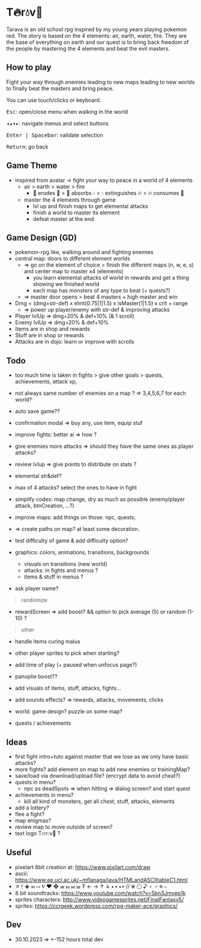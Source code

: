 # T🔥r💧v🍃

Tarava is an old school rpg inspired by my young years playing pokemon red. The story is based on the 4 elements: air, earth, water, fire. They are the base of everything on earth and our quest is to bring back freedom of the people by mastering the 4 elements and beat the evil masters.

## How to play

<p>Fight your way through enemies leading to new maps leading to new worlds to finally beat the masters and bring peace.</p>
<p>You can use touch/clicks or keyboard.</p>
<p><kbd>Esc</kbd>: open/close menu when walking in the world</p>
<p><kbd>◂▴▾▸</kbd>: navigate menus and select buttons</p>
<p><kbd>Enter | Spacebar</kbd>: validate selection</p>
<p><kbd>Return</kbd>: go back</p>

## Game Theme

- inspired from avatar -> fight your way to peace in a world of 4 elements
  - air > earth > water > fire
    - 💨 erodes 🍃 > 🍃 absorbs 💧 > 💧 extinguishes 🔥 > 🔥 consumes 💨
  - master the 4 elements through game
    - lvl up and finish maps to get elemental attacks
    - finish a world to master its element
    - defeat master at the end

## Game Design (GD)

- pokemon-rpg like, walking around and fighting enemies
- central map: doors to different element worlds
  - => go on the element of choice > finish the different maps (n, w, e, s) and center map to master x4 (elements)
    - you learn elemental attacks of world in rewards and get a thing showing we finished world
    - each map has monsters of any type to beat (+ quests?)
  - => master door opens > beat 4 masters + high master and win
- Dmg = (dmg+str-def) x elmt(0.75|1|1.5) x isMaster(1|1.5) x crit + range
  - => power up player/enemy with str-def & improving attacks
- Player lvlUp => dmg+20% & def+10% (& 1 scroll)
- Enemy lvlUp => dmg+20% & def+10%
- Items are in shop and rewards
- Stuff are in shop or rewards
- Attacks are in dojo: learn or improve with scrolls

## Todo

- too much time is taken in fights > give other goals > quests, achievements, attack xp,
- not always same number of enemies on a map ? => 3,4,5,6,7 for each world?

- auto save game??
- confirmation modal => buy any, use item, equip stuf
- improve fights: better ai => how ?
- give enemies more attacks => should they have the same ones as player attacks?

- review lvlup => give points to distribute on stats ?
- elemental str&def?
- max of 4 attacks? select the ones to have in fight

- simplify codes: map change, dry as much as possible (enemy/player attack, btnCreation, ...?)

- improve maps: add things on those: npc, quests,
- => create paths on map? at least some decoration.

- test difficulty of game & add difficulty option?
- graphics: colors, animations, transitions, backgrounds

  - visuals on transitions (new world)
  - attacks: in fights and menus ?
  - items & stuff in menus ?

- ask player name?

> randomize

- rewardScreen => add boost? && option to pick average (5) or random (1-10) ?

> other

- handle items curing malus

- other player sprites to pick when starting?
- add time of play (+ paused when unfocus page?)
- panoplie boost??

- add visuals of items, stuff, attacks, fights...
- add sounds effects? => rewards, attacks, movements, clicks

- world: game design? puzzle on some map?
- quests / achievements

## Ideas

- first fight intro+tuto against master that we lose as we only have basic attacks?
- more fights? add element on map to add new enemies or trainingMap?
- save/load via download/upload file? (encrypt data to avoid cheat?)
- quests in menu?
  - npc as deadSpots => when hitting => dialog screen? and start quest
- achievements in menu?
  - kill all kind of monsters, get all chest, stuff, attacks, elements
- add a lottery?
- flee a fight?
- map enigmas?
- review map to move outside of screen?
- text logo T🔥r💧v🍃 ?

## Useful

- pixelart 8bit creation at: https://www.pixilart.com/draw
- ascii: https://www.ee.ucl.ac.uk/~mflanaga/java/HTMLandASCIItableC1.html
- ↗ ⫯ ◈ ⋈ ↣ ∇ ♥ ❖ ☴ ☷ ☵ ☲ Ŧ ← → ↑ ↓ ▴ ▾ ◂ ▸ // ▣ ⨀ ♪ ♀ ♂ ✠ ∾
- 8 bit soundtracks: https://www.youtube.com/watch?v=5bn3Jmvep1k
- sprites characters: http://www.videogamesprites.net/FinalFantasy5/
- sprites: https://ccrgeek.wordpress.com/rpg-maker-ace/graphics/

## Dev

- 30.10.2023 => +-152 hours total dev
